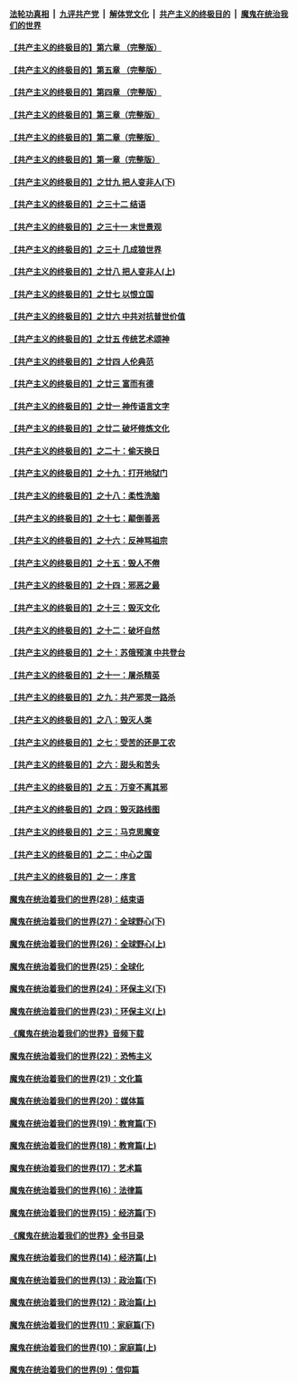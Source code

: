####  [法轮功真相](../../../../basic/blob/master/README.md?t=05070101) &nbsp;|&nbsp; [九评共产党](../../../../9ping.md/blob/master/README.md?t=05070101) &nbsp;|&nbsp; [解体党文化](../../../../jtdwh.md/blob/master/README.md?t=05070101)  &nbsp;|&nbsp; [共产主义的终极目的](../../../../gczydzjmd.md/blob/master/README.md?t=05070101) &nbsp;|&nbsp; [魔鬼在统治我们的世界](../../../../mgztzwmdsj.md/blob/master/README.md?t=05070101) 

#### [【共产主义的终极目的】第六章 （完整版）](../pages/nsc422/n11428913.md?t=05070101) 

#### [【共产主义的终极目的】第五章 （完整版）](../pages/nsc422/n11428912.md?t=05070101) 

#### [【共产主义的终极目的】第四章 （完整版）](../pages/nsc422/n11428907.md?t=05070101) 

#### [【共产主义的终极目的】第三章（完整版）](../pages/nsc422/n11428848.md?t=05070101) 

#### [【共产主义的终极目的】第二章（完整版）](../pages/nsc422/n11428831.md?t=05070101) 

#### [【共产主义的终极目的】第一章（完整版）](../pages/nsc422/n11417651.md?t=05070101) 

#### [【共产主义的终极目的】之廿九 把人变非人(下)](../pages/nsc422/n11344140.md?t=05070101) 

#### [【共产主义的终极目的】之三十二 结语](../pages/nsc422/n11360535.md?t=05070101) 

#### [【共产主义的终极目的】之三十一 末世景观](../pages/nsc422/n11351129.md?t=05070101) 

#### [【共产主义的终极目的】之三十 几成狼世界](../pages/nsc422/n11348280.md?t=05070101) 

#### [【共产主义的终极目的】之廿八 把人变非人(上)](../pages/nsc422/n11340492.md?t=05070101) 

#### [【共产主义的终极目的】之廿七 以恨立国](../pages/nsc422/n11336944.md?t=05070101) 

#### [【共产主义的终极目的】之廿六 中共对抗普世价值](../pages/nsc422/n11324785.md?t=05070101) 

#### [【共产主义的终极目的】之廿五 传统艺术颂神](../pages/nsc422/n11296396.md?t=05070101) 

#### [【共产主义的终极目的】之廿四 人伦典范](../pages/nsc422/n11296397.md?t=05070101) 

#### [【共产主义的终极目的】之廿三 富而有德](../pages/nsc422/n11283598.md?t=05070101) 

#### [【共产主义的终极目的】之廿一 神传语言文字](../pages/nsc422/n11263265.md?t=05070101) 

#### [【共产主义的终极目的】之廿二 破坏修炼文化](../pages/nsc422/n11245728.md?t=05070101) 

#### [【共产主义的终极目的】之二十：偷天换日](../pages/nsc422/n11238846.md?t=05070101) 

#### [【共产主义的终极目的】之十九：打开地狱门](../pages/nsc422/n11206376.md?t=05070101) 

#### [【共产主义的终极目的】之十八：柔性洗脑](../pages/nsc422/n11199994.md?t=05070101) 

#### [【共产主义的终极目的】之十七：颠倒善恶](../pages/nsc422/n11179782.md?t=05070101) 

#### [【共产主义的终极目的】之十六：反神骂祖宗](../pages/nsc422/n11166798.md?t=05070101) 

#### [【共产主义的终极目的】之十五：毁人不倦](../pages/nsc422/n11166792.md?t=05070101) 

#### [【共产主义的终极目的】之十四：邪恶之最](../pages/nsc422/n11150249.md?t=05070101) 

#### [【共产主义的终极目的】之十三：毁灭文化](../pages/nsc422/n11135227.md?t=05070101) 

#### [【共产主义的终极目的】之十二：破坏自然](../pages/nsc422/n11135214.md?t=05070101) 

#### [【共产主义的终极目的】之十：苏俄预演 中共登台](../pages/nsc422/n11118424.md?t=05070101) 

#### [【共产主义的终极目的】之十一：屠杀精英](../pages/nsc422/n11118442.md?t=05070101) 

#### [【共产主义的终极目的】之九：共产邪灵一路杀](../pages/nsc422/n11114139.md?t=05070101) 

#### [【共产主义的终极目的】之八：毁灭人类](../pages/nsc422/n11108503.md?t=05070101) 

#### [【共产主义的终极目的】之七：受苦的还是工农](../pages/nsc422/n11101809.md?t=05070101) 

#### [【共产主义的终极目的】之六：甜头和苦头](../pages/nsc422/n11096971.md?t=05070101) 

#### [【共产主义的终极目的】之五：万变不离其邪](../pages/nsc422/n11091285.md?t=05070101) 

#### [【共产主义的终极目的】之四：毁灭路线图](../pages/nsc422/n11086284.md?t=05070101) 

#### [【共产主义的终极目的】之三：马克思魔变](../pages/nsc422/n11061941.md?t=05070101) 

#### [【共产主义的终极目的】之二：中心之国](../pages/nsc422/n11047728.md?t=05070101) 

#### [【共产主义的终极目的】之一：序言](../pages/nsc422/n11086077.md?t=05070101) 

#### [魔鬼在统治着我们的世界(28)：结束语](../pages/nsc422/n10936246.md?t=05070101) 

#### [魔鬼在统治着我们的世界(27)：全球野心(下)](../pages/nsc422/n10928319.md?t=05070101) 

#### [魔鬼在统治着我们的世界(26)：全球野心(上)](../pages/nsc422/n10900318.md?t=05070101) 

#### [魔鬼在统治着我们的世界(25)：全球化](../pages/nsc422/n10788205.md?t=05070101) 

#### [魔鬼在统治着我们的世界(24)：环保主义(下)](../pages/nsc422/n10695307.md?t=05070101) 

#### [魔鬼在统治着我们的世界(23)：环保主义(上)](../pages/nsc422/n10688613.md?t=05070101) 

#### [《魔鬼在统治着我们的世界》音频下载](../pages/nsc422/n10635553.md?t=05070101) 

#### [魔鬼在统治着我们的世界(22)：恐怖主义](../pages/nsc422/n10614727.md?t=05070101) 

#### [魔鬼在统治着我们的世界(21)：文化篇](../pages/nsc422/n10597706.md?t=05070101) 

#### [魔鬼在统治着我们的世界(20)：媒体篇](../pages/nsc422/n10586579.md?t=05070101) 

#### [魔鬼在统治着我们的世界(19)：教育篇(下)](../pages/nsc422/n10564808.md?t=05070101) 

#### [魔鬼在统治着我们的世界(18)：教育篇(上)](../pages/nsc422/n10526970.md?t=05070101) 

#### [魔鬼在统治着我们的世界(17)：艺术篇](../pages/nsc422/n10499093.md?t=05070101) 

#### [魔鬼在统治着我们的世界(16)：法律篇](../pages/nsc422/n10485969.md?t=05070101) 

#### [魔鬼在统治着我们的世界(15)：经济篇(下)](../pages/nsc422/n10469975.md?t=05070101) 

#### [《魔鬼在统治着我们的世界》全书目录](../pages/nsc422/n10464261.md?t=05070101) 

#### [魔鬼在统治着我们的世界(14)：经济篇(上)](../pages/nsc422/n10457370.md?t=05070101) 

#### [魔鬼在统治着我们的世界(13)：政治篇(下)](../pages/nsc422/n10448270.md?t=05070101) 

#### [魔鬼在统治着我们的世界(12)：政治篇(上)](../pages/nsc422/n10444576.md?t=05070101) 

#### [魔鬼在统治着我们的世界(11)：家庭篇(下)](../pages/nsc422/n10440961.md?t=05070101) 

#### [魔鬼在统治着我们的世界(10)：家庭篇(上)](../pages/nsc422/n10435448.md?t=05070101) 

#### [魔鬼在统治着我们的世界(9)：信仰篇](../pages/nsc422/n10432159.md?t=05070101) 

